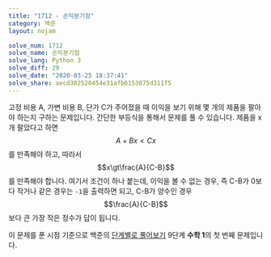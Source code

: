 ```yaml
---
title: "1712 - 손익분기점"
category: 백준
layout: nojam

solve_num: 1712
solve_name: 손익분기점
solve_lang: Python 3
solve_diff: 29
solve_date: "2020-03-25 18:37:41"
solve_share: aecd382520454e31afb6153875d311f5
---
```


고정 비용 A, 가변 비용 B, 단가 C가 주어졌을 때 이익을 보기 위해 몇 개의 제품을 팔아야 하는지 구하는 문제입니다. 간단한 부등식을 통해서 문제를 풀 수 있습니다. 제품을 x개 팔았다고 하면 $$A+Bx\lt Cx$$를 만족해야 하고, 따라서 $$x\gt\frac{A}{C-B}$$를 만족해야 합니다. 여기서 조건이 하나 붙는데, 이익을 볼 수 없는 경우, 즉 C-B가 0보다 작거나 같은 경우는 `-1`을 출력하면 되고, C-B가 양수인 경우 $$\frac{A}{C-B}$$보다 큰 가장 작은 정수가 답이 됩니다.

이 문제를 푼 시점 기준으로 백준의 [단계별로 풀어보기](http://noj.am/p/s) 9단계 **수학 1**의 첫 번째 문제입니다.
